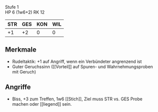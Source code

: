 

Stufe 1  
HP 6  (1w6+2)
RK 12

|STR|GES|KON|WIL|
|---|---|---|---|
|+1|+2|0|0|

## Merkmale

- Rudeltaktik: +1 auf Angriff, wenn ein Verbündeter angrenzend ist
- Guter Geruchssinn ([[Vorteil]] auf Spuren- und Wahrnehmungsproben mit Geruch)


## Angriffe

- Biss, +3 zum Treffen, 1w6 [[Stich]], Ziel muss STR vs. GES Probe machen oder [[liegend]] sein.